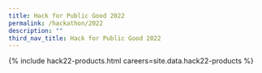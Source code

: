 ```yaml
---
title: Hack for Public Good 2022
permalink: /hackathon/2022
description: ""
third_nav_title: Hack for Public Good 2022
---
```




{% include hack22-products.html careers=site.data.hack22-products %}